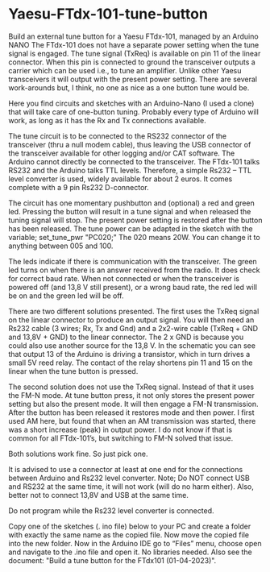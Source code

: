 # Yaesu-FTdx-101-tune-button
Build an external tune button for a Yaesu FTdx-101, managed by an Arduino NANO
The FTdx-101 does not have a separate power setting when the tune signal is engaged. The tune signal (TxReq) is available on pin 11 of the linear connector. When this pin is connected to ground the transceiver outputs a carrier which can be used i.e., to tune an amplifier. Unlike other Yaesu transceivers it will output with the present power setting. There are several work-arounds but, I think, no one as nice as a one button tune would be.

Here you find circuits and sketches with an Arduino-Nano (I used a clone) that will take care of one-button tuning. Probably every type of Arduino will work, as long as it has the Rx and Tx connections available.

The tune circuit is to be connected to the RS232 connector of the transceiver (thru a null modem cable), thus leaving the USB connector of the transceiver available for other logging and/or CAT software. The Arduino cannot directly be connected to the transceiver. The FTdx-101 talks RS232 and the Arduino talks TTL levels. Therefore, a simple Rs232 – TTL level converter is used, widely available for about 2 euros. It comes complete with a 9 pin Rs232 D-connector.

The circuit has one momentary pushbutton and (optional) a red and green led. Pressing the button will result in a tune signal and when released the tuning signal will stop. The present power setting is restored after the button has been released. The tune power can be adapted in the sketch with the variable; set_tune_pwr "PC020;" The 020 means 20W. You can change it to anything between 005 and 100. 

The leds indicate if there is communication with the transceiver. The green led turns on when there is an answer received from the radio. It does check for correct baud rate. When not connected or when the transceiver is powered off (and 13,8 V still present), or a wrong baud rate, the red led will be on and the green led will be off.
 
There are two different solutions presented. The first uses the TxReq signal on the linear connector to produce an output signal. You will then need an Rs232 cable (3 wires; Rx, Tx and Gnd) and a 2x2-wire cable (TxReq + GND and 13,8V + GND) to the linear connector. The 2 x GND is because you could also use another source for the 13,8 V.
In the schematic you can see that output 13 of the Arduino is driving a transistor, which in turn drives a small 5V reed relay. The contact of the relay shortens pin 11 and 15 on the linear when the tune button is pressed.

The second solution does not use the TxReq signal. Instead of that it uses the FM-N mode. At tune button press, it not only stores the present power setting but also the present mode. It will then engage a FM-N transmission. After the button has been released it restores mode and then power.
I first used AM here, but found that when an AM transmission was started, there was a short increase (peak) in output power. I do not know if that is common for all FTdx-101’s, but switching to FM-N solved that issue.

Both solutions work fine. So just pick one.

It is advised to use a connector at least at one end for the connections between Arduino and Rs232 level converter.
Note; Do NOT connect USB and RS232 at the same time, it will not work (will do no harm either). Also, better not to connect 13,8V and USB at the same time.

Do not program while the Rs232 level converter is connected.


Copy one of the sketches (. ino file) below to your PC and create a folder with exactly the same name as the copied file. Now move the copied file into the new folder.
Now in the Arduino IDE go to “Files” menu, choose open and navigate to the .ino file and open it.
No libraries needed.
Also see the document: "Build a tune button for the FTdx101 (01-04-2023)".

